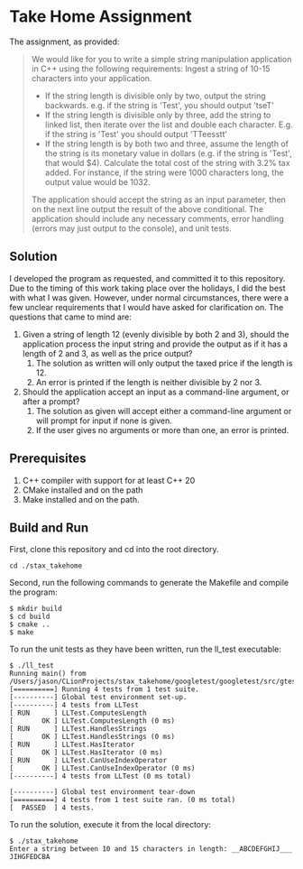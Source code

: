 # Take Home Assignment
The assignment, as provided:

>We would like for you to write a simple string manipulation application in C++ using the following requirements:
>Ingest a string of 10-15 characters into your application.
>* If the string length is divisible only by two, output the string backwards.  e.g. if the string is 'Test', you should output 'tseT'
>* If the string length is divisible only by three, add the string to linked list, then iterate over the list and double each character.  E.g. if the string is 'Test' you should output 'TTeesstt'
>* If the string length is by both two and three, assume the length of the string is its monetary value in dollars (e.g. if the string is 'Test', that would $4).  Calculate the total cost of the string with 3.2% tax added.  For instance, if the string were 1000 characters long, the output value would be 1032.  
>
>The application should accept the string as an input parameter, then on the next line output the result of the above conditional.
>The application should include any necessary comments, error handling (errors may just output to the console), and unit tests.

## Solution
I developed the program as requested, and committed it to this repository. Due to the timing of this work taking place over the holidays,
I did the best with what I was given. However, under normal circumstances, there were a few unclear requirements that I would have asked for
clarification on. The questions that came to mind are:
1. Given a string of length 12 (evenly divisible by both 2 and 3), should the application process the input string and provide the output as if it has a length of 2 and 3, as well as the price output?
    1. The solution as written will only output the taxed price if the length is 12.
    2. An error is printed if the length is neither divisible by 2 nor 3.
2. Should the application accept an input as a command-line argument, or after a prompt?
   1. The solution as given will accept either a command-line argument or will prompt for input if none is given.
   2. If the user gives no arguments or more than one, an error is printed.
## Prerequisites
1. C++ compiler with support for at least C++ 20
2. CMake installed and on the path
3. Make installed and on the path.

## Build and Run
First, clone this repository and cd into the root directory.

`cd ./stax_takehome`

Second, run the following commands to generate the Makefile and compile the program:

```
$ mkdir build
$ cd build
$ cmake ..
$ make
```

To run the unit tests as they have been written, run the ll_test executable:  
```
$ ./ll_test
Running main() from /Users/jason/CLionProjects/stax_takehome/googletest/googletest/src/gtest_main.cc
[==========] Running 4 tests from 1 test suite.
[----------] Global test environment set-up.
[----------] 4 tests from LLTest
[ RUN      ] LLTest.ComputesLength
[       OK ] LLTest.ComputesLength (0 ms)
[ RUN      ] LLTest.HandlesStrings
[       OK ] LLTest.HandlesStrings (0 ms)
[ RUN      ] LLTest.HasIterator
[       OK ] LLTest.HasIterator (0 ms)
[ RUN      ] LLTest.CanUseIndexOperator
[       OK ] LLTest.CanUseIndexOperator (0 ms)
[----------] 4 tests from LLTest (0 ms total)

[----------] Global test environment tear-down
[==========] 4 tests from 1 test suite ran. (0 ms total)
[  PASSED  ] 4 tests.
```

To run the solution, execute it from the local directory:
```
$ ./stax_takehome
Enter a string between 10 and 15 characters in length: __ABCDEFGHIJ___
JIHGFEDCBA
```
